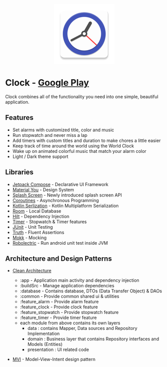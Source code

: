 <p align="center">
  <img src="https://raw.githubusercontent.com/amrmsaraya/clock/master/app/src/main/res/mipmap-xxxhdpi/ic_launcher.png">
</p>

# Clock - [Google Play](https://play.google.com/store/apps/details?id=com.github.amrmsaraya.clock)

Clock combines all of the functionality you need into one simple, beautiful application.

## Features

- Set alarms with customized title, color and music
- Run stopwatch and never miss a lap
- Add timers with custom titles and duration to make chores a little easier
- Keep track of time around the world using the World Clock
- Wake up on animated colorful music that match your alarm color
- Light / Dark theme support

## Libraries

- [Jetpack Compose](https://developer.android.com/jetpack/compose) - Declarative UI Framework
- [Material You](https://m3.material.io) - Design System
- [Splash Screen](https://developer.android.com/reference/android/window/SplashScreen) - Newly
  introduced splash screen API
- [Coroutines](https://kotlinlang.org/docs/coroutines-guide.html) - Asynchronous Programming
- [Kotlin Serlization](https://github.com/Kotlin/kotlinx.serialization) - Kotlin Multiplatform
  Serialization
- [Room](https://developer.android.com/jetpack/androidx/releases/room) - Local Database
- [Hilt](http://google.github.io/hilt/) - Dependency Injection
- [Timer](https://github.com/amrmsaraya/timer) - Stopwatch & Timer features
- [JUnit](https://junit.org/junit4) - Unit Testing
- [Truth](https://truth.dev) - Fluent Assertions
- [Mokk](https://mockk.io/) - Mocking
- [Robolectric](http://robolectric.org/) - Run android unit test inside JVM

## Architecture and Design Patterns

- [Clean Architecture](https://koenig-media.raywenderlich.com/uploads/2019/02/Clean-Architecture-Bob-650x454.png)
    - :app - Application main activity and dependency injection
    - :buildSrc - Manage application dependencies
    - :database - Contains database, DTOs (Data Transfer Object) & DAOs
    - :common - Provide common shared ui & utilities
    - :feature_alarm - Provide alarm feature
    - :feature_clock - Provide clock feature
    - :feature_stopwatch - Provide stopwatch feature
    - :feature_timer - Provide timer feature
    - each module from above contains its own layers
        - data : contains Mapper, Data sources and Repository Implementation
        - domain : Business layer that contains Repository interfaces and Models (Entities)
        - presentation : UI related code

- [MVI](https://miro.medium.com/max/5152/1*iFis87B9sIfpsgQeFkgu8Q.png) - Model-View-Intent design
  pattern


